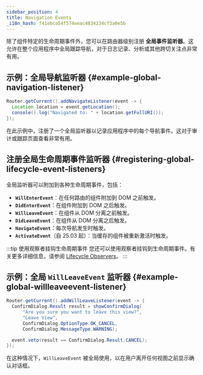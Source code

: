 ```yaml
---
sidebar_position: 4
title: Navigation Events
_i18n_hash: f41ebca54f574eeac4834234cf3a0e5b
---
```

除了组件特定的生命周期事件外，您可以在路由器级别注册 **全局事件监听器**。这允许在整个应用程序中全局跟踪导航，对于日志记录、分析或其他跨切关注点非常有用。

## 示例：全局导航监听器 {#example-global-navigation-listener}

```java
Router.getCurrent().addNavigateListener(event -> {
  Location location = event.getLocation();
  console().log("Navigated to: " + location.getFullURI());
});
```

在此示例中，注册了一个全局监听器以记录应用程序中的每个导航事件。这对于审计或跟踪页面查看非常有用。

## 注册全局生命周期事件监听器 {#registering-global-lifecycle-event-listeners}

全局监听器可以附加到各种生命周期事件，包括：

- **`WillEnterEvent`**：在任何路由的组件附加到 DOM 之前触发。
- **`DidEnterEvent`**：在组件附加到 DOM 之后触发。
- **`WillLeaveEvent`**：在组件从 DOM 分离之前触发。
- **`DidLeaveEvent`**：在组件从 DOM 分离之后触发。
- **`NavigateEvent`**：每次导航发生时触发。
- **`ActivateEvent`**（自 25.03 起）：当缓存的组件被重新激活时触发。

:::tip 使用观察者挂钩生命周期事件
您还可以使用观察者挂钩到生命周期事件。有关更多详细信息，请参阅 [Lifecycle Observers](./observers)。
:::

## 示例：全局 `WillLeaveEvent` 监听器 {#example-global-willleaveevent-listener}

```java
Router.getCurrent().addWillLeaveListener(event -> {
  ConfirmDialog.Result result = showConfirmDialog(
      "Are you sure you want to leave this view?",
      "Leave View",
      ConfirmDialog.OptionType.OK_CANCEL,
      ConfirmDialog.MessageType.WARNING);

  event.veto(result == ConfirmDialog.Result.CANCEL);
});
```

在这种情况下，`WillLeaveEvent` 被全局使用，以在用户离开任何视图之前显示确认对话框。
